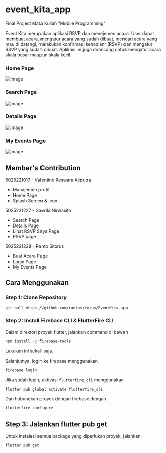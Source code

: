 # event_kita_app

Final Project Mata Kuliah "Mobile Programming"

Event Kita merupakan aplikasi RSVP dan menejemen acara. User dapat membuat acara, mengatur acara yang sudah dibuat, mencari acara yang mau di datangi, melakukan konfirmasi kehadianr (RSVP) dan mengatur RSVP yang sudah dibuat. Aplikasi ini juga dirancang untuk mengatur acara skala besar maupun skala kecil.

### Home Page
![image](https://github.com/user-attachments/assets/28c2c605-48d3-49bc-9ebe-f544ead543dd)

### Search Page
![image](https://github.com/user-attachments/assets/77bb97ab-d8fa-4090-9269-761fcf29d0d5)

### Details Page
![image](https://github.com/user-attachments/assets/41ef9306-5be0-471f-8475-342ffe3c7dd4)

### My Events Page
![image](https://github.com/user-attachments/assets/d98a1d60-8999-4d68-8e40-665ec15b1729)


## Member's Contribution
5025221017 - Valentino Reswara Ajiputra
- Manajemen profil
- Home Page
- Splash Screen & Icon

5025221227 - Gavrila Nirwasita
- Search Page
- Details Page
- Lihat RSVP Saya Page
- RSVP page 

5025221228 - Ranto Sitorus
- Buat Acara Page
- Login Page
- My Events Page



## Cara Menggunakan

### Step 1: Clone Repository
```bash
git pull https://github.com/rantositorus/EventKita-app
```

### Step 2: Install Firebase CLI & FlutterFire CLI

Dalam direktori proyek flutter, jalankan command di bawah

```bash
npm install -g firebase-tools
```

Lakukan ini sekali saja.

Selanjutnya, login ke firebase menggunakan

```bash
firebase login
```

Jika sudah login, aktivasi `flutterfire_cli` menggunakan

```bash
flutter pub global activate flutterfire_cli
```

Dan hubungkan proyek dengan firebase dengan
```bash
flutterfire configure
```

## Step 3: Jalankan flutter pub get
Untuk instalasi semua package yang diperlukan proyek, jalankan
```bash
flutter pub get
```
